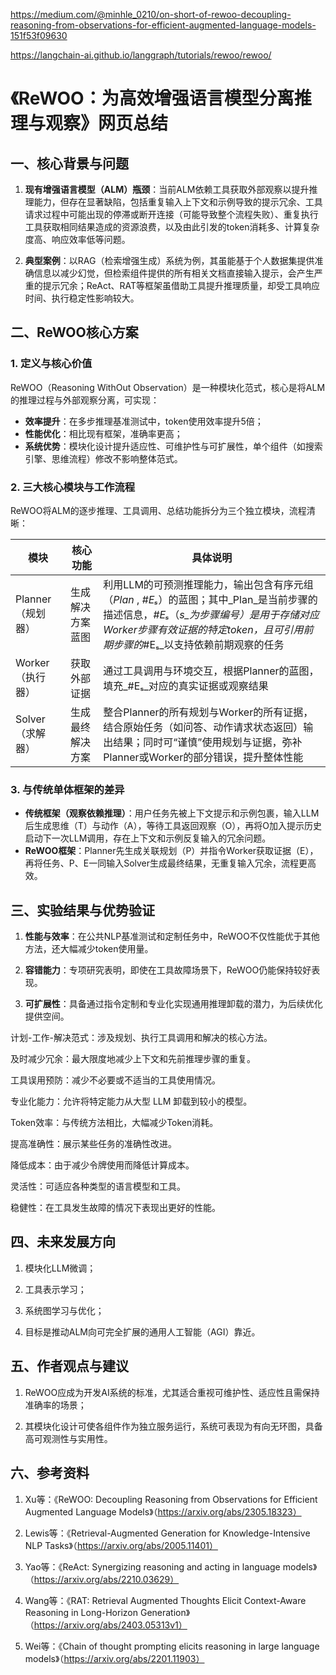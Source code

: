 https://medium.com/@minhle_0210/on-short-of-rewoo-decoupling-reasoning-from-observations-for-efficient-augmented-language-models-151f53f09630

https://langchain-ai.github.io/langgraph/tutorials/rewoo/rewoo/


# 《ReWOO：为高效增强语言模型分离推理与观察》网页总结
## 一、核心背景与问题

1. **现有增强语言模型（ALM）瓶颈**：当前ALM依赖工具获取外部观察以提升推理能力，但存在显著缺陷，包括重复输入上下文和示例导致的提示冗余、工具请求过程中可能出现的停滞或断开连接（可能导致整个流程失败）、重复执行工具获取相同结果造成的资源浪费，以及由此引发的token消耗多、计算复杂度高、响应效率低等问题。

2. **典型案例**：以RAG（检索增强生成）系统为例，其虽能基于个人数据集提供准确信息以减少幻觉，但检索组件提供的所有相关文档直接输入提示，会产生严重的提示冗余；ReAct、RAT等框架虽借助工具提升推理质量，却受工具响应时间、执行稳定性影响较大。


## 二、ReWOO核心方案
### 1. 定义与核心价值
ReWOO（Reasoning WithOut Observation）是一种模块化范式，核心是将ALM的推理过程与外部观察分离，可实现：
- **效率提升**：在多步推理基准测试中，token使用效率提升5倍；
- **性能优化**：相比现有框架，准确率更高；
- **系统优势**：模块化设计提升适应性、可维护性与可扩展性，单个组件（如搜索引擎、思维流程）修改不影响整体范式。

### 2. 三大核心模块与工作流程
ReWOO将ALM的逐步推理、工具调用、总结功能拆分为三个独立模块，流程清晰：

|模块|核心功能|具体说明|
|----|----|----|
|Planner（规划器）|生成解决方案蓝图|利用LLM的可预测推理能力，输出包含有序元组（_Plan_ , _#Eₛ_）的蓝图；其中_Plan_是当前步骤的描述信息，_#Eₛ_（_s_为步骤编号）是用于存储对应Worker步骤有效证据的特定token，且可引用前期步骤的_#Eₛ_以支持依赖前期观察的任务|
|Worker（执行器）|获取外部证据|通过工具调用与环境交互，根据Planner的蓝图，填充_#Eₛ_对应的真实证据或观察结果|
|Solver（求解器）|生成最终解决方案|整合Planner的所有规划与Worker的所有证据，结合原始任务（如问答、动作请求状态返回）输出结果；同时可“谨慎”使用规划与证据，弥补Planner或Worker的部分错误，提升整体性能|

### 3. 与传统单体框架的差异
- **传统框架（观察依赖推理）**：用户任务先被上下文提示和示例包裹，输入LLM后生成思维（T）与动作（A），等待工具返回观察（O），再将O加入提示历史启动下一次LLM调用，存在上下文和示例反复输入的冗余问题。
- **ReWOO框架**：Planner先生成关联规划（P）并指令Worker获取证据（E），再将任务、P、E一同输入Solver生成最终结果，无重复输入冗余，流程更高效。


## 三、实验结果与优势验证
1. **性能与效率**：在公共NLP基准测试和定制任务中，ReWOO不仅性能优于其他方法，还大幅减少token使用量。

2. **容错能力**：专项研究表明，即使在工具故障场景下，ReWOO仍能保持较好表现。

3. **可扩展性**：具备通过指令定制和专业化实现通用推理卸载的潜力，为后续优化提供空间。

计划-工作-解决范式：涉及规划、执行工具调用和解决的核心方法。

及时减少冗余：最大限度地减少上下文和先前推理步骤的重复。

工具误用预防：减少不必要或不适当的工具使用情况。

专业化能力：允许将特定能力从大型 LLM 卸载到较小的模型。


Token效率：与传统方法相比，大幅减少Token消耗。

提高准确性：展示某些任务的准确性改进。

降低成本：由于减少令牌使用而降低计算成本。

灵活性：可适应各种类型的语言模型和工具。

稳健性：在工具发生故障的情况下表现出更好的性能。

## 四、未来发展方向


1. 模块化LLM微调；

2. 工具表示学习；

3. 系统图学习与优化；

4. 目标是推动ALM向可完全扩展的通用人工智能（AGI）靠近。


## 五、作者观点与建议


1. ReWOO应成为开发AI系统的标准，尤其适合重视可维护性、适应性且需保持准确率的场景；

2. 其模块化设计可使各组件作为独立服务运行，系统可表现为有向无环图，具备高可观测性与实用性。


## 六、参考资料

1. Xu等：《ReWOO: Decoupling Reasoning from Observations for Efficient Augmented Language Models》（https://arxiv.org/abs/2305.18323）

2. Lewis等：《Retrieval-Augmented Generation for Knowledge-Intensive NLP Tasks》（https://arxiv.org/abs/2005.11401）

3. Yao等：《ReAct: Synergizing reasoning and acting in language models》（https://arxiv.org/abs/2210.03629）

4. Wang等：《RAT: Retrieval Augmented Thoughts Elicit Context-Aware Reasoning in Long-Horizon Generation》（https://arxiv.org/abs/2403.05313v1）

5. Wei等：《Chain of thought prompting elicits reasoning in large language models》（https://arxiv.org/abs/2201.11903）



